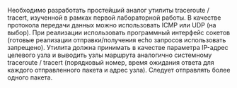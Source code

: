 Необходимо разработать простейший аналог утилиты traceroute / tracert, изученной в рамках первой лабораторной работы. В качестве протокола передачи данных можно использовать ICMP или UDP (на выбор). При реализации использовать программный интерфейс сокетов (готовые реализации отправки/получения echo запросов использовать запрещено).
Утилита должна принимать в качестве параметра IP-адрес целевого узла и выводить узлы маршрута аналогично системному traceroute / tracert (порядковый номер, время ожидания ответа для каждого отправленного пакета и адрес узла). Следует отправлять более одного пакета.
